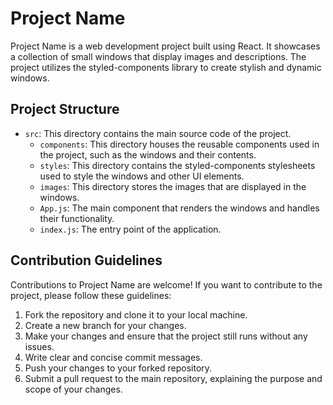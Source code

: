 # Project Name

Project Name is a web development project built using React. It showcases a collection of small windows that display images and descriptions. The project utilizes the styled-components library to create stylish and dynamic windows.

## Project Structure

- `src`: This directory contains the main source code of the project.
    - `components`: This directory houses the reusable components used in the project, such as the windows and their contents.
    - `styles`: This directory contains the styled-components stylesheets used to style the windows and other UI elements.
    - `images`: This directory stores the images that are displayed in the windows.
    - `App.js`: The main component that renders the windows and handles their functionality.
    - `index.js`: The entry point of the application.

## Contribution Guidelines

Contributions to Project Name are welcome! If you want to contribute to the project, please follow these guidelines:

1. Fork the repository and clone it to your local machine.
2. Create a new branch for your changes.
3. Make your changes and ensure that the project still runs without any issues.
4. Write clear and concise commit messages.
5. Push your changes to your forked repository.
6. Submit a pull request to the main repository, explaining the purpose and scope of your changes.